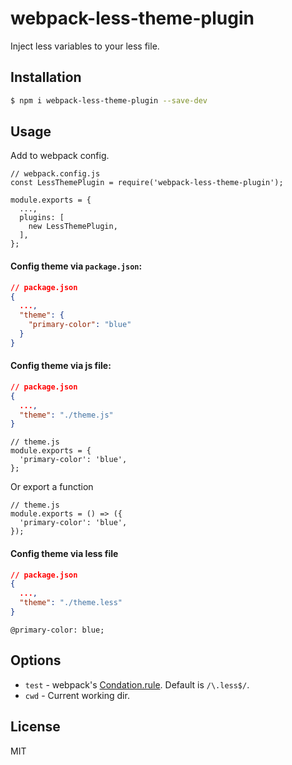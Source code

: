 # webpack-less-theme-plugin

Inject less variables to your less file.

## Installation

```bash
$ npm i webpack-less-theme-plugin --save-dev
```

## Usage

Add to webpack config.

```javscript
// webpack.config.js
const LessThemePlugin = require('webpack-less-theme-plugin');

module.exports = {
  ...,
  plugins: [
    new LessThemePlugin,
  ],
};
```

#### Config theme via `package.json`:

```json
// package.json
{
  ...,
  "theme": {
    "primary-color": "blue"
  }
}
```

#### Config theme via js file:

```json
// package.json
{
  ...,
  "theme": "./theme.js"
}
```

```javscript
// theme.js
module.exports = {
  'primary-color': 'blue',
};
```

Or export a function

```javscript
// theme.js
module.exports = () => ({
  'primary-color': 'blue',
});
```

#### Config theme via less file

```json
// package.json
{
  ...,
  "theme": "./theme.less"
}
```

```less
@primary-color: blue;
```

## Options

- `test` - webpack's [Condation.rule](https://webpack.js.org/configuration/module/#condition). Default is `/\.less$/`.
- `cwd`  - Current working dir.

## License

MIT
